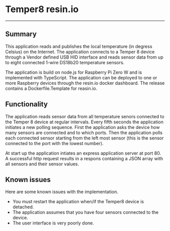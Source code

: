 # Temper8 resin.io
-----------------
## Summary
This application reads and publishes the local temperature (in degress Celsius) on the Internet. The application connects to a Temper 8 device through a Vendor defined USB HID interface and reads sensor data from up to eight connected 1-wire DS18b20 temperature sensors.

The application is build on node.js for Raspberry Pi Zero W and is implemented with TypeScript. The application can be deployed to one or more Raspberry devices through the resin.io docker dashboard. The release contains a Dockerfile.Template for reasin.io. 

## Functionality
The application reads sensor data from all temperature senors connected to the Temper 8 device at regular intervals. Every fifth seconds the application initiates a new polling sequence. First the application asks the device how many sensors are connected and to which ports.  Then the application polls each connected sensor starting from the left most sensor (this is the sensor connected to the port with the lowest number).

At start up the application intiates an express application server at port 80. A successful http request results in a respons containing a JSON array with all sensors and their sensor values.

## Known issues
Here are some known issues with the implementation.

* You must restart the application  when/if the Temper8 device is detached. 
* The application assumes that you have four sensors connected to the device.
* The user interface is very poorly done.